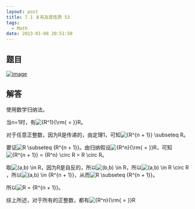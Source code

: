```yaml
---
layout: post
title: 7.1 关系及其性质 53
tags:
  - Math
date: 2013-01-08 20:51:50
---
```


## 题目

[![image](http://freewind.me/wp-content/uploads/2013/01/image_thumb162.png "image")](http://freewind.me/wp-content/uploads/2013/01/image160.png)

## 解答

使用数学归纳法。

当n=1时，有![{R^1}{\rm{ = }}R](http://chart.apis.google.com/chart?cht=tx&chs=1x0&chf=bg,s,FFFFFF00&chco=000000&chl=%7BR%5E1%7D%7B%5Crm%7B%20%3D%20%7D%7DR)。

对于任意正整数，因为R是传递的，由定理1，可知![{R^{n + 1}} \subseteq R](http://chart.apis.google.com/chart?cht=tx&chs=1x0&chf=bg,s,FFFFFF00&chco=000000&chl=%7BR%5E%7Bn%20%2B%201%7D%7D%20%5Csubseteq%20R)。

要证![R \subseteq {R^{n + 1}}](http://chart.apis.google.com/chart?cht=tx&chs=1x0&chf=bg,s,FFFFFF00&chco=000000&chl=R%20%5Csubseteq%20%7BR%5E%7Bn%20%2B%201%7D%7D)。由归纳假设![{R^n}{\rm{ = }}R](http://chart.apis.google.com/chart?cht=tx&chs=1x0&chf=bg,s,FFFFFF00&chco=000000&chl=%7BR%5En%7D%7B%5Crm%7B%20%3D%20%7D%7DR)，可知![{R^{n + 1}} = {R^n} \circ R = R \circ R](http://chart.apis.google.com/chart?cht=tx&chs=1x0&chf=bg,s,FFFFFF00&chco=000000&chl=%7BR%5E%7Bn%20%2B%201%7D%7D%20%3D%20%7BR%5En%7D%20%5Ccirc%20R%20%3D%20R%20%5Ccirc%20R)。

取![(a,b) \in R](http://chart.apis.google.com/chart?cht=tx&chs=1x0&chf=bg,s,FFFFFF00&chco=000000&chl=%28a%2Cb%29%20%5Cin%20R)，因为R是自反的，所以![(b,b) \in R](http://chart.apis.google.com/chart?cht=tx&chs=1x0&chf=bg,s,FFFFFF00&chco=000000&chl=%28b%2Cb%29%20%5Cin%20R)，所以![(a,b) \in R \circ R](http://chart.apis.google.com/chart?cht=tx&chs=1x0&chf=bg,s,FFFFFF00&chco=000000&chl=%28a%2Cb%29%20%5Cin%20R%20%5Ccirc%20R)，所以![(a,b) \in {R^{n + 1}}](http://chart.apis.google.com/chart?cht=tx&chs=1x0&chf=bg,s,FFFFFF00&chco=000000&chl=%28a%2Cb%29%20%5Cin%20%7BR%5E%7Bn%20%2B%201%7D%7D)，从而![R \subseteq {R^{n + 1}}](http://chart.apis.google.com/chart?cht=tx&chs=1x0&chf=bg,s,FFFFFF00&chco=000000&chl=R%20%5Csubseteq%20%7BR%5E%7Bn%20%2B%201%7D%7D)。

所以![R = {R^{n + 1}}](http://chart.apis.google.com/chart?cht=tx&chs=1x0&chf=bg,s,FFFFFF00&chco=000000&chl=R%20%3D%20%7BR%5E%7Bn%20%2B%201%7D%7D)。

综上所述，对于所有的正整数，都有![{R^n}{\rm{ = }}R](http://chart.apis.google.com/chart?cht=tx&chs=1x0&chf=bg,s,FFFFFF00&chco=000000&chl=%7BR%5En%7D%7B%5Crm%7B%20%3D%20%7D%7DR)